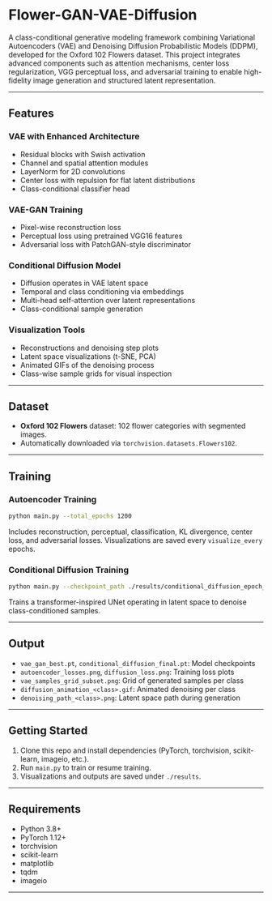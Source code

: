 # Flower-GAN-VAE-Diffusion

A class-conditional generative modeling framework combining Variational Autoencoders (VAE) and Denoising Diffusion Probabilistic Models (DDPM), developed for the Oxford 102 Flowers dataset. This project integrates advanced components such as attention mechanisms, center loss regularization, VGG perceptual loss, and adversarial training to enable high-fidelity image generation and structured latent representation.

---

## Features

### VAE with Enhanced Architecture
- Residual blocks with Swish activation
- Channel and spatial attention modules
- LayerNorm for 2D convolutions
- Center loss with repulsion for flat latent distributions
- Class-conditional classifier head

### VAE-GAN Training
- Pixel-wise reconstruction loss
- Perceptual loss using pretrained VGG16 features
- Adversarial loss with PatchGAN-style discriminator

### Conditional Diffusion Model
- Diffusion operates in VAE latent space
- Temporal and class conditioning via embeddings
- Multi-head self-attention over latent representations
- Class-conditional sample generation

### Visualization Tools
- Reconstructions and denoising step plots
- Latent space visualizations (t-SNE, PCA)
- Animated GIFs of the denoising process
- Class-wise sample grids for visual inspection

---

## Dataset

- **Oxford 102 Flowers** dataset: 102 flower categories with segmented images.
- Automatically downloaded via `torchvision.datasets.Flowers102`.

---

## Training

### Autoencoder Training

```bash
python main.py --total_epochs 1200
```

Includes reconstruction, perceptual, classification, KL divergence, center loss, and adversarial losses. Visualizations are saved every `visualize_every` epochs.

### Conditional Diffusion Training

```bash
python main.py --checkpoint_path ./results/conditional_diffusion_epoch_600.pt --total_epochs 2000
```

Trains a transformer-inspired UNet operating in latent space to denoise class-conditioned samples.

---

## Output

- `vae_gan_best.pt`, `conditional_diffusion_final.pt`: Model checkpoints
- `autoencoder_losses.png`, `diffusion_loss.png`: Training loss plots
- `vae_samples_grid_subset.png`: Grid of generated samples per class
- `diffusion_animation_<class>.gif`: Animated denoising per class
- `denoising_path_<class>.png`: Latent space path during generation

---

## Getting Started

1. Clone this repo and install dependencies (PyTorch, torchvision, scikit-learn, imageio, etc.).
2. Run `main.py` to train or resume training.
3. Visualizations and outputs are saved under `./results`.

---

## Requirements

- Python 3.8+
- PyTorch 1.12+
- torchvision
- scikit-learn
- matplotlib
- tqdm
- imageio

---
